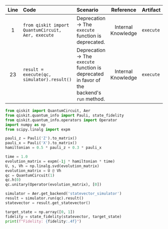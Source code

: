| Line | Code | Scenario | Reference | Artifact | Refactoring |
| :--: | :--- | :------- | :-------: | :------- | :---------- |
| 1 | `from qiskit import QuantumCircuit, Aer, execute` | Deprecation -> The `execute` function is deprecated. | Internal Knowledge | `execute` | `from qiskit import QuantumCircuit, Aer` |
| 23 | `result = execute(qc, simulator).result()` | Deprecation -> The `execute` function is deprecated in favor of the backend's `run` method. | Internal Knowledge | `execute` | `result = simulator.run(qc).result()` |


```python
from qiskit import QuantumCircuit, Aer
from qiskit.quantum_info import Pauli, state_fidelity
from qiskit.quantum_info.operators import Operator
import numpy as np
from scipy.linalg import expm

pauli_z = Pauli('Z').to_matrix()
pauli_x = Pauli('X').to_matrix()
hamiltonian = 0.5 * pauli_z + 0.3 * pauli_x

time = 1.0
evolution_matrix = expm(-1j * hamiltonian * time)
U, s, Vh = np.linalg.svd(evolution_matrix)
evolution_matrix = U @ Vh
qc = QuantumCircuit(1)
qc.h(0)
qc.unitary(Operator(evolution_matrix), [0])

simulator = Aer.get_backend('statevector_simulator')
result = simulator.run(qc).result()
statevector = result.get_statevector()

target_state = np.array([0, 1])
fidelity = state_fidelity(statevector, target_state)
print(f"Fidelity: {fidelity:.4f}")
```